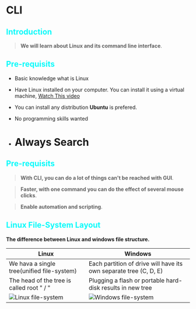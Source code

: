
# CLI


## <font color='08FAFA'>Introduction</font>


> **We will learn about Linux and its command line
interface**.


## <font color='08FAFA'>Pre-requisits</font>

* Basic knowledge what is Linux

* Have Linux installed on your computer. You can install it using a virtual machine, [Watch This video](https://www.youtube.com/watch?v=IOwlnpWPuj0)

*  You can install any distribution **Ubuntu** is prefered.

* No programming skills wanted

* # **Always Search**
## <font color='08FAFA'>Pre-requisits</font>

> **With CLI, you can do a lot of things can't be reached with GUI**.

> **Faster, with one command you can do the effect of several mouse clicks**.

> **Enable automation and scripting**.

## <font color='08FAFA'>Linux File-System Layout</font>

**The difference between Linux and windows file structure.**

|Linux| Windows|
|-----| -------|
|We hava a single tree(unified file-system)| Each partition of drive will have its own separate tree (C, D, E)
|The head of the tree is called root  \" \/ \"| Plugging a flash or portable hard-disk results in new tree
|![Linux file-system](https://upload.wikimedia.org/wikipedia/commons/4/4b/Linux_file_system_foto_no_exif_%281%29.jpg)| ![Windows file-system](https://flylib.com/books/2/97/1/html/2/images/04fig07.jpg) 

